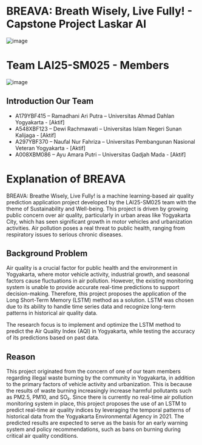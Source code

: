 # BREAVA: Breath Wisely, Live Fully! - Capstone Project Laskar AI

![image](https://github.com/user-attachments/assets/233af64d-4065-483e-80ea-6d181262776a)

# Team LAI25-SM025 - Members

![image](https://github.com/user-attachments/assets/15cb1bbd-234a-4189-b902-a73a0f76c693)

## Introduction Our Team
- A179YBF415 – Ramadhani Ari Putra – Universitas Ahmad Dahlan Yogyakarta - [Aktif]
- A548XBF123  – Dewi Rachmawati – Universitas Islam Negeri Sunan Kalijaga - [Aktif]
- A297YBF370 – Naufal Nur Fahriza – Universitas Pembangunan Nasional Veteran Yogyakarta - [Aktif]
- A008XBM086 – Ayu Amara Putri – Universitas Gadjah Mada - [Aktif]  


# Explanation of BREAVA
BREAVA: Breathe Wisely, Live Fully! is a machine learning-based air quality prediction application project developed by the LAI25-SM025 team with the theme of Sustainability and Well-being. This project is driven by growing public concern over air quality, particularly in urban areas like Yogyakarta City, which has seen significant growth in motor vehicles and urbanization activities. Air pollution poses a real threat to public health, ranging from respiratory issues to serious chronic diseases.

## Background Problem
Air quality is a crucial factor for public health and the environment in Yogyakarta, where motor vehicle activity, industrial growth, and seasonal factors cause fluctuations in air pollution. However, the existing monitoring system is unable to provide accurate real-time predictions to support decision-making. Therefore, this project proposes the application of the Long Short-Term Memory (LSTM) method as a solution. LSTM was chosen due to its ability to handle time series data and recognize long-term patterns in historical air quality data.

The research focus is to implement and optimize the LSTM method to predict the Air Quality Index (AQI) in Yogyakarta, while testing the accuracy of its predictions based on past data.

## Reason
This project originated from the concern of one of our team members regarding illegal waste burning by the community in Yogyakarta, in addition to the primary factors of vehicle activity and urbanization. This is because the results of waste burning increasingly increase harmful pollutants such as PM2.5, PM10, and SO₂. 
Since there is currently no real-time air pollution monitoring system in place, this project proposes the use of an LSTM to predict real-time air quality indices by leveraging the temporal patterns of historical data from the Yogyakarta Environmental Agency in 2021. The predicted results are expected to serve as the basis for an early warning system and policy recommendations, such as bans on burning during critical air quality conditions.


